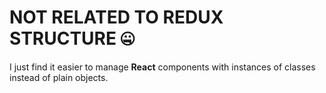 # NOT RELATED TO REDUX STRUCTURE 🤐

I just find it easier to manage **React** components with instances of classes
instead of plain objects.
